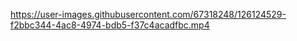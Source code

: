 
https://user-images.githubusercontent.com/67318248/126124529-f2bbc344-4ac8-4974-bdb5-f37c4acadfbc.mp4

